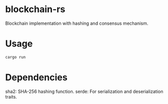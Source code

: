 # blockchain-rs

Blockchain implementation with hashing and consensus mechanism.

# Usage

```sh
cargo run
```

# Dependencies

sha2: SHA-256 hashing function.
serde: For serialization and deserialization traits.
